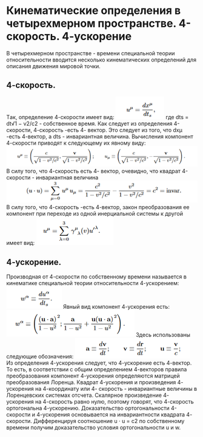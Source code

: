 # Кинематические определения в четырехмерном пространстве. 4-скорость. 4-ускорение
В четырехмерном пространстве - времени специальной теории относительности вводится несколько кинематических определений для описания движения мировой точки.
## 4-скорость.
Tак, определение 4-скорости имеет вид:
![](img/Pasted%20image%2020240411122734.png)
где dts = dt√1 − v2/c2 - собственное время. Как следует из определения 4-скорости, 4-скорость -есть 4- вектор. Это следует из того, что dxμ -есть 4-вектор, а dts - инвариантная величина. Вычисления компонент 4-скорости приводят к следующему их явному виду:
![](img/Pasted%20image%2020240411122810.png)
В силу того, что 4-скорость есть 4- вектор, очевидно, что квадрат 4-скорости - инвариантная величина 
![](img/Pasted%20image%2020240411122838.png)
В силу того, что 4-скорость -есть 4-вектор, закон преобразования ее компонент при переходе из одной инерциальной системы к другой имеет вид:
![](img/Pasted%20image%2020240411123013.png)
## 4-ускорение.
Производная от 4-скорости по собственному времени называется в кинематике специальной теории относительности 4-ускорением:
![](img/Pasted%20image%2020240411123057.png)
Явный вид компонент 4-ускорения есть:
![](img/Pasted%20image%2020240411123119.png)
Здесь использованы следующие обозначения:
![](img/Pasted%20image%2020240411123140.png)
Из определения 4-ускорения следует, что 4-ускорение есть 4-вектор. То есть, в соответствии с общим определением 4-векторов правила преобразования компонент 4-ускорения определяются матрицей преобразования Лоренца. Квадрат 4-ускорения и произведения 4- ускорения на 4-координату или 4- скорость - инвариантные величины в Лоренцевских системах отсчета. Скалярное произведение 4- ускорения на 4-скорость равно нулю, поэтому говорят, что 4-скорость ортогональна 4-ускорению. Доказательство ортогональности 4-скорости и 4-ускорения основывается на инвариантности квадрата 4- скорости. Дифференцируя соотношение u · u = c2 по собственному времени получим доказательство условия ортогональности u и w.


